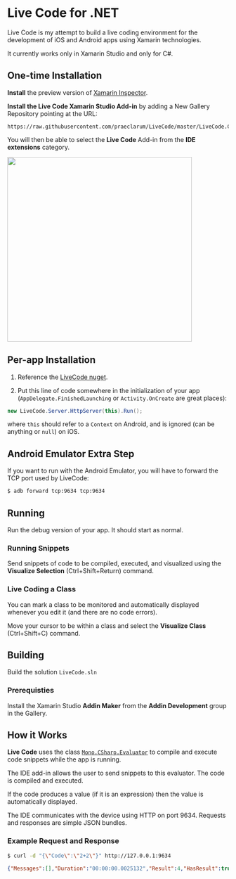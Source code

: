 # Live Code for .NET

Live Code is my attempt to build a live coding environment for the development of iOS and Android apps using Xamarin technologies.

It currently works only in Xamarin Studio and only for C#.

## One-time Installation

**Install** the preview version of [Xamarin Inspector](https://developer.xamarin.com/guides/cross-platform/inspector/).

**Install the Live Code Xamarin Studio Add-in** by adding a New Gallery Repository pointing at the URL:

	https://raw.githubusercontent.com/praeclarum/LiveCode/master/LiveCode.Client.MonoDevelop/AddinRepo

You will then be able to select the **Live Code** Add-in from the **IDE extensions** category.

<img src="https://raw.githubusercontent.com/praeclarum/LiveCode/master/Documentation/AddAddinRepo.png" width="420px"/>

## Per-app Installation

1. Reference the [LiveCode nuget](https://www.nuget.org/packages/LiveCode/).

2. Put this line of code somewhere in the initialization of your app (`AppDelegate.FinishedLaunching` or `Activity.OnCreate` are great places):

```csharp
new LiveCode.Server.HttpServer(this).Run();
```

where `this` should refer to a `Context` on Android, and is ignored (can be anything or `null`) on iOS.

## Android Emulator Extra Step

If you want to run with the Android Emulator, you will have to forward the TCP port used by LiveCode:

```bash
$ adb forward tcp:9634 tcp:9634
```

## Running

Run the debug version of your app. It should start as normal.

### Running Snippets

Send snippets of code to be compiled, executed, and visualized using the **Visualize Selection** (Ctrl+Shift+Return) command.

### Live Coding a Class

You can mark a class to be monitored and automatically displayed whenever you edit it (and there are no code errors).

Move your cursor to be within a class and select the **Visualize Class** (Ctrl+Shift+C) command.


## Building

Build the solution `LiveCode.sln`

### Prerequisties

Install the Xamarin Studio **Addin Maker** from the **Addin Development** group in the Gallery.


## How it Works

**Live Code** uses the class [`Mono.CSharp.Evaluator`](http://www.mono-project.com/docs/about-mono/languages/csharp/) to compile and execute code snippets while the app is running.

The IDE add-in allows the user to send snippets to this evaluator. The code is compiled and executed.

If the code produces a value (if it is an expression) then the value is automatically displayed.

The IDE communicates with the device using HTTP on port 9634. Requests and responses are simple JSON bundles.

### Example Request and Response

```bash
$ curl -d "{\"Code\":\"2+2\"}" http://127.0.0.1:9634
```

```json
{"Messages":[],"Duration":"00:00:00.0025132","Result":4,"HasResult":true}
```





